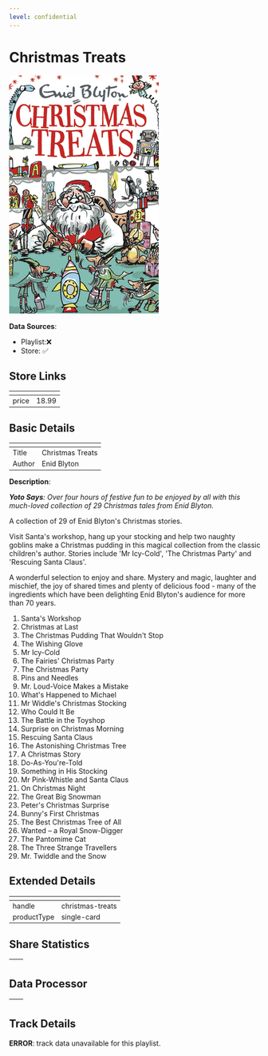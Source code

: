 ```yaml
---
level: confidential
---
```

# Christmas Treats

![card_[hABlj].png](../../img/cards/card_[hABlj].png)

**Data Sources**: 

- Playlist:❌
- Store: ✅


## Store Links

| <!-- --> | <!-- --> |
| - | - |
| price | 18.99 |


## Basic Details

| <!-- --> | <!-- --> |
| - | - |
| Title | Christmas Treats |
| Author | Enid Blyton |

**Description**:

_**Yoto Says**: Over four hours of festive fun to be enjoyed by all with this much-loved collection of 29 Christmas tales from Enid Blyton._

﻿A collection of 29 of Enid Blyton's Christmas stories.  
  
Visit Santa's workshop, hang up your stocking and help two naughty goblins make a Christmas pudding in this magical collection from the classic children's author. Stories include 'Mr Icy-Cold', 'The Christmas Party' and 'Rescuing Santa Claus'.  
  
A wonderful selection to enjoy and share. Mystery and magic, laughter and mischief, the joy of shared times and plenty of delicious food - many of the ingredients which have been delighting Enid Blyton's audience for more than 70 years.

1. Santa's Workshop  
2. Christmas at Last  
3. The Christmas Pudding That Wouldn't Stop  
4. The Wishing Glove  
5. Mr Icy-Cold  
6. The Fairies' Christmas Party  
7. The Christmas Party  
8. Pins and Needles  
9. Mr. Loud-Voice Makes a Mistake  
10. What's Happened to Michael  
11. Mr Widdle's Christmas Stocking  
12. Who Could It Be  
13. The Battle in the Toyshop  
14. Surprise on Christmas Morning  
15. Rescuing Santa Claus  
16. The Astonishing Christmas Tree  
17. A Christmas Story  
18. Do-As-You're-Told  
19. Something in His Stocking  
20. Mr Pink-Whistle and Santa Claus  
21. On Christmas Night  
22. The Great Big Snowman  
23. Peter's Christmas Surprise  
24. Bunny's First Christmas  
25. The Best Christmas Tree of All  
26. Wanted – a Royal Snow-Digger  
27. The Pantomime Cat  
28. The Three Strange Travellers  
29. Mr. Twiddle and the Snow


## Extended Details

| <!-- --> | <!-- --> |
| - | - |
| handle | christmas-treats |
| productType | single-card |


## Share Statistics

| <!-- --> | <!-- --> |
| - | - |


## Data Processor

| <!-- --> | <!-- --> |
| - | - |


## Track Details

**ERROR**: track data unavailable for this playlist.
